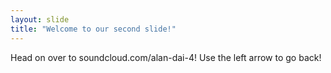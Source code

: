 ```yaml
---
layout: slide
title: "Welcome to our second slide!"
---
```

Head on over to soundcloud.com/alan-dai-4!
Use the left arrow to go back!
